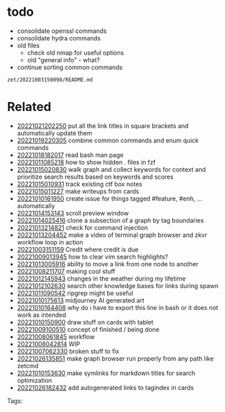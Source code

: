 # todo
- consolidate openssl commands
- consolidate hydra commands
- old files
  - check old nmap for useful options
  - old "general info" - what?
- continue sorting common commands

` zet/20221003150098/README.md `

# Related

- [20221021202250](/zet/20221021202250/README.md) put all the link titles in square brackets and automatically update them
- [20221019220305](/zet/20221019220305/README.md) combine common commands and enum quick commands
- [20221018182017](/zet/20221018182017/README.md) read bash man page
- [20221011085218](/zet/20221011085218/README.md) how to show hidden . files in fzf
- [20221015020830](/zet/20221015020830/README.md) walk graph and collect keywords for context and prioritize search results based on keywords and scores
- [20221015010931](/zet/20221015010931/README.md) track existing ctf box notes
- [20221015011227](/zet/20221015011227/README.md) make writeups from cards
- [20221010161950](/zet/20221010161950/README.md) create issue for things tagged #feature, #enh, ... automatically
- [20221014153143](/zet/20221014153143/README.md) scroll preview window
- [20221014025416](/zet/20221014025416/README.md) clone a subsection of a graph by tag boundaries
- [20221013214821](/zet/20221013214821/README.md) check for command injection
- [20221013204452](/zet/20221013204452/README.md) make a video of terminal graph browser and zkvr workflow loop in action
- [20221003151159](/zet/20221003151159/README.md) Credit where credit is due
- [20221009013945](/zet/20221009013945/README.md) how to clear vim search highlights?
- [20221013005916](/zet/20221013005916/README.md) ability to move a link from one node to another
- [20221008211707](/zet/20221008211707/README.md) making cool stuff
- [20221012145943](/zet/20221012145943/README.md) changes in the weather during my lifetime
- [20221012102630](/zet/20221012102630/README.md) search other knowledge bases for links during spawn
- [20221011090542](/zet/20221011090542/README.md) ripgrep might be useful
- [20221010175613](/zet/20221010175613/README.md) midjourney AI generated art
- [20221010164408](/zet/20221010164408/README.md) why do i have to export this line in bash or it does not work as intended
- [20221010150900](/zet/20221010150900/README.md) draw stuff on cards with tablet
- [20221009100510](/zet/20221009100510/README.md) concept of finished / being done
- [20221008061845](/zet/20221008061845/README.md) workflow
- [20221008042814](/zet/20221008042814/README.md) WIP
- [20221007062330](/zet/20221007062330/README.md) broken stuff to fix
- [20221026135851](/zet/20221026135851/README.md) make graph browser run properly from any path like zetcmd
- [20221010153630](/zet/20221010153630/README.md) make symlinks for markdown titles for search optimization
- [20221026182432](/zet/20221026182432/README.md) add autogenerated links to tagindex in cards

Tags:

    

